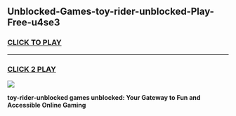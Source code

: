 
## Unblocked-Games-toy-rider-unblocked-Play-Free-u4se3
<h3>
<a href="https://premium76.site?title=toy-rider-unblocked&ref=19M">CLICK TO PLAY</a></h3>
<hr>

<h3>
<a href="https://premium76.site?title=toy-rider-unblocked&ref=19M">CLICK 2 PLAY</a>
  
</h3>

<a href="https://premium76.site?title=toy-rider-unblocked&ref=19M"><img src="https://clearcache.store/games.png"></a>


**toy-rider-unblocked games unblocked: Your Gateway to Fun and Accessible Online Gaming**
